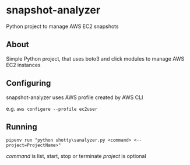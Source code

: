 # snapshot-analyzer
Python project to manage AWS EC2 snapshots

## About
Simple Python project, that uses boto3 and click modules to manage AWS EC2 instances

## Configuring
snapshot-analyzer uses AWS profile created by AWS CLI

e.g. `aws configure --profile ec2user`

## Running
`pipenv run "python shotty\sanalyzer.py <command> <--project=ProjectName>"`

*command* is list, start, stop or terminate
*project* is optional
